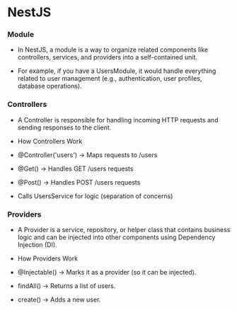 # NestJS

### Module
- In NestJS, a module is a way to organize related components like controllers, services, and providers into a self-contained unit.

- For example, if you have a UsersModule, it would handle everything related to user management (e.g., authentication, user profiles, database operations).

### Controllers
- A Controller is responsible for handling incoming HTTP requests and sending responses to the client.

- How Controllers Work
- @Controller('users') → Maps requests to /users
- @Get() → Handles GET /users requests
- @Post() → Handles POST /users requests
- Calls UsersService for logic (separation of concerns)

### Providers
- A Provider is a service, repository, or helper class that contains business logic and can be injected into other components using Dependency Injection (DI).
 
- How Providers Work
- @Injectable() → Marks it as a provider (so it can be injected).
- findAll() → Returns a list of users.
- create() → Adds a new user.